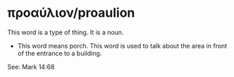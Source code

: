 # προαύλιον/proaulion
This word is a type of thing. It is a noun.

* This word means porch. This word is used to talk about the area in front of the entrance to a building.

See: Mark 14:68
